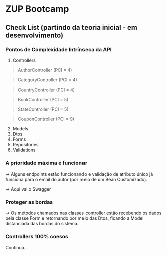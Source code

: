 # ZUP Bootcamp

## Check List (partindo da teoria inicial - em desenvolvimento)

### Pontos de Complexidade Intrínseca da API 

1. Controllers

> AuthorController (PCI = 4)

> CategoryController (PCI = 4)

> CountryController (PCI = 4)

> BookController (PCI = 5)

> StateController (PCI = 5)

> CouponController (PCI = 9)

2. Models
3. Dtos
4. Forms
5. Repositories
6. Validations

### A prioridade máxima é funcionar

-> Alguns endpoints estão funcionando e validação de atributo único já funciona para o email do autor (por meio de um Bean Customizado).

-> Aqui vai o Swagger

### Proteger as bordas

-> Os métodos chamados nas classes controller estão recebendo os dados 
pela classe Form e retornando por meio das Dtos, ficando a Model distanciada das bordas do sistema.

### Controllers 100% coesos

Continua...